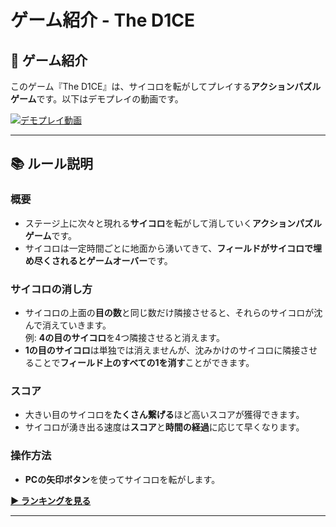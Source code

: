 # ゲーム紹介 - The D1CE

## 🎲 **ゲーム紹介**

このゲーム『The D1CE』は、サイコロを転がしてプレイする**アクションパズルゲーム**です。以下はデモプレイの動画です。

[![デモプレイ動画](https://img.youtube.com/vi/2owRg0lChZI/0.jpg)](https://www.youtube.com/embed/2owRg0lChZI)

---

## 📚 **ルール説明**

### **概要**

- ステージ上に次々と現れる**サイコロ**を転がして消していく**アクションパズルゲーム**です。  
- サイコロは一定時間ごとに地面から湧いてきて、**フィールドがサイコロで埋め尽くされるとゲームオーバー**です。

### **サイコロの消し方**

- サイコロの上面の**目の数**と同じ数だけ隣接させると、それらのサイコロが沈んで消えていきます。  
  例: **4の目のサイコロ**を4つ隣接させると消えます。  
- **1の目のサイコロ**は単独では消えませんが、沈みかけのサイコロに隣接させることで**フィールド上のすべての1を消す**ことができます。

### **スコア**

- 大きい目のサイコロを**たくさん繋げる**ほど高いスコアが獲得できます。  
- サイコロが湧き出る速度は**スコア**と**時間の経過**に応じて早くなります。

### **操作方法**

- **PCの矢印ボタン**を使ってサイコロを転がします。

[**▶️ ランキングを見る**](../ranking/)

---

